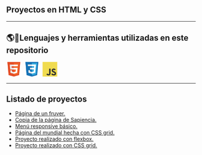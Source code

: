 <h2>Proyectos en HTML y CSS</h2>

---

<div align="left">
    <h2>🌎🔨Lenguajes y herramientas utilizadas en este repositorio</h2>
    <div>
        <img src="https://github.com/devicons/devicon/blob/master/icons/html5/html5-original.svg" title="HTML" alt="HTML" width="40" height="40" />&nbsp;
        <img src="https://github.com/devicons/devicon/blob/master/icons/css3/css3-original.svg" title="CSS" alt="CSS" width="40" height="40" />&nbsp;
        <img src="https://github.com/devicons/devicon/blob/master/icons/javascript/javascript-original.svg" title="JavaScript" alt="JavaScript" width="40" height="40" />&nbsp;
    </div>
</div>

---

<h2>Listado de proyectos</h2>

<ul>
    <li><a href="https://github.com/santiagoramirez10/Proyectos_HTML_CSS/tree/main/Fruver_master">Página de un fruver.</a></li>
    <li><a href="https://github.com/santiagoramirez10/Proyectos_HTML_CSS/tree/main/Homepage_sapiencia">Copia de la página de Sapiencia.</a></li>
    <li><a href="https://github.com/santiagoramirez10/Proyectos_HTML_CSS/tree/main/Menu_responsive">Menú responsive básico.</a></li>
    <li><a href="https://github.com/santiagoramirez10/Proyectos_HTML_CSS/tree/main/Mundial_grid">Página del mundial hecha con CSS grid.</a></li>
    <li><a href="https://github.com/santiagoramirez10/Proyectos_HTML_CSS/tree/main/Project_flexbox">Proyecto realizado con flexbox.</a></li>
    <li><a href="https://github.com/santiagoramirez10/Proyectos_HTML_CSS/tree/main/Project_grid">Proyecto realizado con CSS grid.</a></li>
</ul>